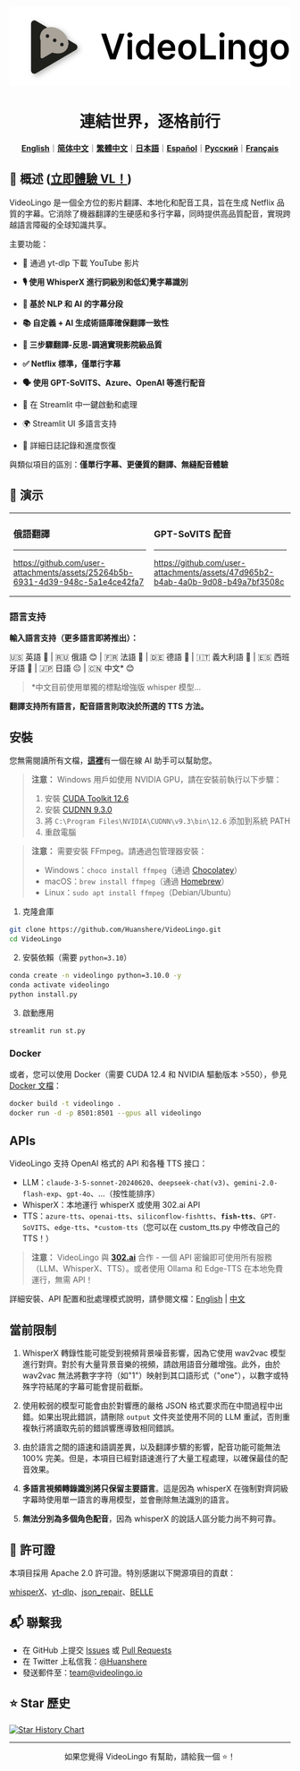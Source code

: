 <div align="center">

<img src="/docs/logo.png" alt="VideoLingo Logo" height="140">

# 連結世界，逐格前行

[**English**](/README.md)｜[**简体中文**](/translations/README.zh.md)｜[**繁體中文**](/translations/README.zh-TW.md)｜[**日本語**](/translations/README.ja.md)｜[**Español**](/translations/README.es.md)｜[**Русский**](/translations/README.ru.md)｜[**Français**](/translations/README.fr.md)

</div>

## 🌟 概述 ([立即體驗 VL！](https://videolingo.io))

VideoLingo 是一個全方位的影片翻譯、本地化和配音工具，旨在生成 Netflix 品質的字幕。它消除了機器翻譯的生硬感和多行字幕，同時提供高品質配音，實現跨越語言障礙的全球知識共享。

主要功能：
- 🎥 通過 yt-dlp 下載 YouTube 影片

- **🎙️ 使用 WhisperX 進行詞級別和低幻覺字幕識別**

- **📝 基於 NLP 和 AI 的字幕分段**

- **📚 自定義 + AI 生成術語庫確保翻譯一致性**

- **🔄 三步驟翻譯-反思-調適實現影院級品質**

- **✅ Netflix 標準，僅單行字幕**

- **🗣️ 使用 GPT-SoVITS、Azure、OpenAI 等進行配音**

- 🚀 在 Streamlit 中一鍵啟動和處理

- 🌍 Streamlit UI 多語言支持

- 📝 詳細日誌記錄和進度恢復

與類似項目的區別：**僅單行字幕、更優質的翻譯、無縫配音體驗**

## 🎥 演示

<table>
<tr>
<td width="50%">

### 俄語翻譯
---
https://github.com/user-attachments/assets/25264b5b-6931-4d39-948c-5a1e4ce42fa7

</td>
<td width="50%">

### GPT-SoVITS 配音
---
https://github.com/user-attachments/assets/47d965b2-b4ab-4a0b-9d08-b49a7bf3508c

</td>
</tr>
</table>

### 語言支持

**輸入語言支持（更多語言即將推出）：**

🇺🇸 英語 🤩 | 🇷🇺 俄語 😊 | 🇫🇷 法語 🤩 | 🇩🇪 德語 🤩 | 🇮🇹 義大利語 🤩 | 🇪🇸 西班牙語 🤩 | 🇯🇵 日語 😐 | 🇨🇳 中文* 😊

> *中文目前使用單獨的標點增強版 whisper 模型...

**翻譯支持所有語言，配音語言則取決於所選的 TTS 方法。**

## 安裝

您無需閱讀所有文檔，[**這裡**](https://share.fastgpt.in/chat/share?shareId=066w11n3r9aq6879r4z0v9rh)有一個在線 AI 助手可以幫助您。

> **注意：** Windows 用戶如使用 NVIDIA GPU，請在安裝前執行以下步驟：
> 1. 安裝 [CUDA Toolkit 12.6](https://developer.download.nvidia.com/compute/cuda/12.6.0/local_installers/cuda_12.6.0_560.76_windows.exe)
> 2. 安裝 [CUDNN 9.3.0](https://developer.download.nvidia.com/compute/cudnn/9.3.0/local_installers/cudnn_9.3.0_windows.exe)
> 3. 將 `C:\Program Files\NVIDIA\CUDNN\v9.3\bin\12.6` 添加到系統 PATH
> 4. 重啟電腦

> **注意：** 需要安裝 FFmpeg。請通過包管理器安裝：
> - Windows：```choco install ffmpeg```（通過 [Chocolatey](https://chocolatey.org/)）
> - macOS：```brew install ffmpeg```（通過 [Homebrew](https://brew.sh/)）
> - Linux：```sudo apt install ffmpeg```（Debian/Ubuntu）

1. 克隆倉庫

```bash
git clone https://github.com/Huanshere/VideoLingo.git
cd VideoLingo
```

2. 安裝依賴（需要 `python=3.10`）

```bash
conda create -n videolingo python=3.10.0 -y
conda activate videolingo
python install.py
```

3. 啟動應用

```bash
streamlit run st.py
```

### Docker
或者，您可以使用 Docker（需要 CUDA 12.4 和 NVIDIA 驅動版本 >550），參見 [Docker 文檔](/docs/pages/docs/docker.en-US.md)：

```bash
docker build -t videolingo .
docker run -d -p 8501:8501 --gpus all videolingo
```

## APIs
VideoLingo 支持 OpenAI 格式的 API 和各種 TTS 接口：
- LLM：`claude-3-5-sonnet-20240620`、`deepseek-chat(v3)`、`gemini-2.0-flash-exp`、`gpt-4o`、...（按性能排序）
- WhisperX：本地運行 whisperX 或使用 302.ai API
- TTS：`azure-tts`、`openai-tts`、`siliconflow-fishtts`、**`fish-tts`**、`GPT-SoVITS`、`edge-tts`、`*custom-tts`（您可以在 custom_tts.py 中修改自己的 TTS！）

> **注意：** VideoLingo 與 **[302.ai](https://gpt302.saaslink.net/C2oHR9)** 合作 - 一個 API 密鑰即可使用所有服務（LLM、WhisperX、TTS）。或者使用 Ollama 和 Edge-TTS 在本地免費運行，無需 API！

詳細安裝、API 配置和批處理模式說明，請參閱文檔：[English](/docs/pages/docs/start.en-US.md) | [中文](/docs/pages/docs/start.zh-CN.md)

## 當前限制

1. WhisperX 轉錄性能可能受到視頻背景噪音影響，因為它使用 wav2vac 模型進行對齊。對於有大量背景音樂的視頻，請啟用語音分離增強。此外，由於 wav2vac 無法將數字字符（如"1"）映射到其口語形式（"one"），以數字或特殊字符結尾的字幕可能會提前截斷。

2. 使用較弱的模型可能會由於對響應的嚴格 JSON 格式要求而在中間過程中出錯。如果出現此錯誤，請刪除 `output` 文件夾並使用不同的 LLM 重試，否則重複執行將讀取先前的錯誤響應導致相同錯誤。

3. 由於語言之間的語速和語調差異，以及翻譯步驟的影響，配音功能可能無法 100% 完美。但是，本項目已經對語速進行了大量工程處理，以確保最佳的配音效果。

4. **多語言視頻轉錄識別將只保留主要語言**。這是因為 whisperX 在強制對齊詞級字幕時使用單一語言的專用模型，並會刪除無法識別的語言。

5. **無法分別為多個角色配音**，因為 whisperX 的說話人區分能力尚不夠可靠。

## 📄 許可證

本項目採用 Apache 2.0 許可證。特別感謝以下開源項目的貢獻：

[whisperX](https://github.com/m-bain/whisperX)、[yt-dlp](https://github.com/yt-dlp/yt-dlp)、[json_repair](https://github.com/mangiucugna/json_repair)、[BELLE](https://github.com/LianjiaTech/BELLE)

## 📬 聯繫我

- 在 GitHub 上提交 [Issues](https://github.com/Huanshere/VideoLingo/issues) 或 [Pull Requests](https://github.com/Huanshere/VideoLingo/pulls)
- 在 Twitter 上私信我：[@Huanshere](https://twitter.com/Huanshere)
- 發送郵件至：team@videolingo.io

## ⭐ Star 歷史

[![Star History Chart](https://api.star-history.com/svg?repos=Huanshere/VideoLingo&type=Timeline)](https://star-history.com/#Huanshere/VideoLingo&Timeline)

---

<p align="center">如果您覺得 VideoLingo 有幫助，請給我一個 ⭐️！</p> 